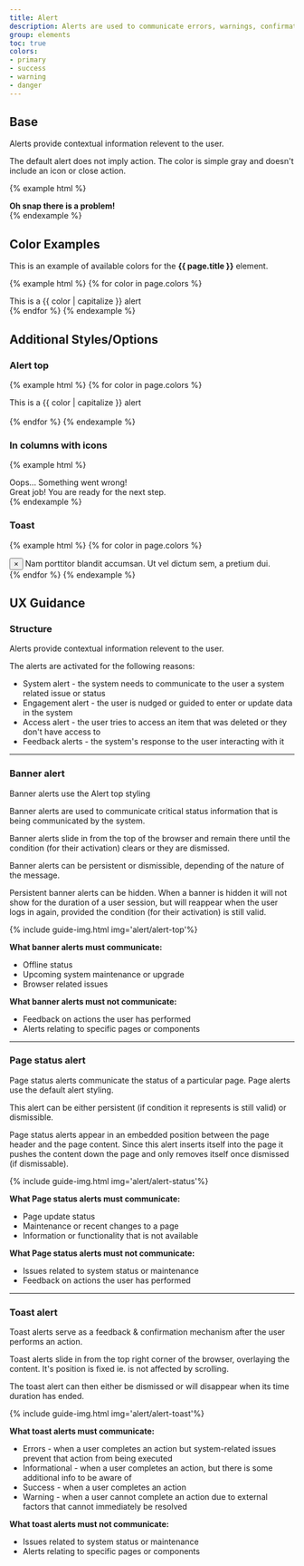 ```yaml
---
title: Alert
description: Alerts are used to communicate errors, warnings, confirmation messages and critical information that can affect the user experience.
group: elements
toc: true
colors:
- primary
- success
- warning
- danger
---
```


## Base

Alerts provide contextual information relevent to the user.

The default alert does not imply action. The color is simple gray and doesn't include an icon or close action.

{% example html %}
<div class="c-alert">
 <strong>Oh snap there is a problem!</strong>
</div>
{% endexample %}

## Color Examples

This is an example of available colors for the **{{ page.title }}** element. 

{% example html %}
{% for color in page.colors %}
<div class="c-alert c-alert-{{ color }}">
    <a href="" class="c-a c-alert-close" data-dismiss="c-alert" aria-hidden="true">
        <i class="fa fa-times" aria-hidden="true"></i>
    </a>
    This is a {{ color | capitalize }} alert
</div>
{% endfor %}
{% endexample %}


## Additional Styles/Options

### Alert top

{% example html %}
{% for color in page.colors %}
<div class="c-alert c-alert-top c-alert-{{ color }}">
    <a href="" class="c-a c-alert-close" data-dismiss="c-alert" aria-hidden="true">
        <i class="fa fa-times" aria-hidden="true"></i>
    </a>
    This is a {{ color | capitalize }} alert
</div>
<br>
{% endfor %}
{% endexample %}

### In columns with icons

{% example html %}
<div class="c-row">
    <div class="c-col">
        <div class="c-alert c-alert-danger">
            <i class="fa fa-exclamation-circle c-m-right-sm"></i> Oops... Something went wrong!
            <a class="c-a c-alert-close"><i class="fa fa-times"></i></a>
        </div>
    </div>
    <div class="c-col">
        <div class="c-alert c-alert-success">
            <i class="fa fa-check-circle c-m-right-sm"></i> Great job! You are ready for the next step.
            <a class="c-a c-alert-close"><i class="fa fa-times"></i></a>
        </div>
    </div>
</div>
{% endexample %}

### Toast
{% example html %}
{% for color in page.colors %}
<div class="c-toast-alert c-toast-alert-{{ color }}">
    <button href="javascript:void(0)" class="c-toast-alert-close">&times;</button> Nam porttitor blandit accumsan. Ut vel
    dictum sem, a pretium dui.
</div>
{% endfor %}
{% endexample %}

## UX Guidance

### Structure

Alerts provide contextual information relevent to the user.

The alerts are activated for the following reasons:
- System alert - the system needs to communicate to the user a system related issue or status
- Engagement alert - the user is nudged or guided to enter or update data in the system
- Access alert - the user tries to access an item that was deleted or they don't have access to
- Feedback alerts - the system's response to the user interacting with it

---

### Banner alert 
Banner alerts use the Alert top styling

Banner alerts are used to communicate critical status information that is being communicated by the system.

Banner alerts slide in from the top of the browser and remain there until the condition (for their activation) clears or they are dismissed.

Banner alerts can be persistent or dismissible, depending of the nature of the message.

Persistent banner alerts can be hidden. When a banner is hidden it will not show for the duration of a user session, but will reappear when the user logs in again, provided the condition (for their activation) is still valid.

{% include guide-img.html img='alert/alert-top'%}

**What banner alerts must communicate:**
- Offline status
- Upcoming system maintenance or upgrade
- Browser related issues

**What banner alerts must not communicate:**
- Feedback on actions the user has performed
- Alerts relating to specific pages or components

---

### Page status alert
Page status alerts communicate the status of a particular page. Page alerts use the default alert styling.

This alert can be either persistent (if condition it represents is still valid) or dismissible.

Page status alerts appear in an embedded position between the page header and the page content. Since this alert inserts itself into the page it pushes the content down the page and only removes itself once dismissed (if dismissable).

{% include guide-img.html img='alert/alert-status'%}

**What Page status alerts must communicate:**
- Page update status
- Maintenance or recent changes to a page
- Information or functionality that is not available

**What Page status alerts must not communicate:**
- Issues related to system status or maintenance
- Feedback on actions the user has performed

---

### Toast alert 
Toast alerts serve as a feedback & confirmation mechanism after the user performs an action. 

Toast alerts slide in from the top right corner of the browser, overlaying the content. It's position is fixed ie. is not affected by scrolling.

The toast alert can then either be dismissed or will disappear when its time duration has ended.

{% include guide-img.html img='alert/alert-toast'%}

**What toast alerts must communicate:**
- Errors - when a user completes an action but system-related issues prevent that action from being executed
- Informational - when a user completes an action, but there is some additional info to be aware of
- Success - when a user completes an action
- Warning - when a user cannot complete an action due to external factors that cannot immediately be resolved

**What toast alerts must not communicate:**
- Issues related to system status or maintenance
- Alerts relating to specific pages or components